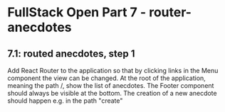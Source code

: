 # FullStack Open Part 7 - router-anecdotes

## 7.1: routed anecdotes, step 1

Add React Router to the application so that by clicking links in the Menu component the view can be changed.
At the root of the application, meaning the path /, show the list of anecdotes. The Footer component should always be visible at the bottom. The creation of a new anecdote should happen e.g. in the path "create"
